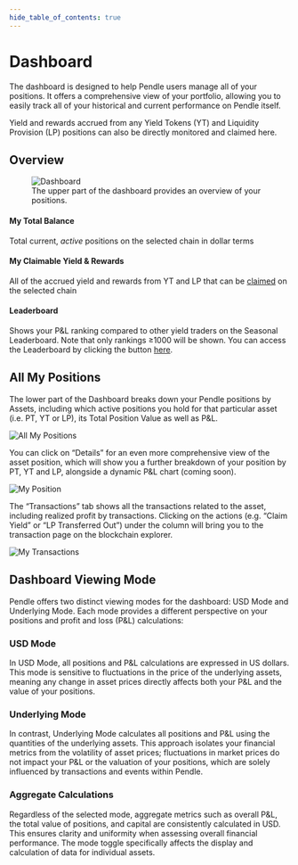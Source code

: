 ```yaml
---
hide_table_of_contents: true
---
```


# Dashboard

The dashboard is designed to help Pendle users manage all of your positions. It offers a comprehensive view of your portfolio, allowing you to easily track all of your historical and current performance on Pendle itself.

Yield and rewards accrued from any Yield Tokens (YT) and Liquidity Provision (LP) positions can also be directly monitored and claimed here.

## Overview

<figure>
  <img src="/img/AppGuide/dashboard.png" alt="Dashboard" />
  <figcaption>The upper part of the dashboard provides an overview of your positions.</figcaption>
</figure>

#### My Total Balance

Total current, *active* positions on the selected chain in dollar terms

#### My Claimable Yield & Rewards

All of the accrued yield and rewards from YT and LP that can be [claimed](https://docs.pendle.finance/AppGuide/Trade/Guides/Claim) on the selected chain

#### Leaderboard

Shows your P&L ranking compared to other yield traders on the Seasonal Leaderboard. Note that only rankings ≥1000 will be shown. You can access the Leaderboard by clicking the button [here](https://app.pendle.finance/trade/dashboard/leaderboard/valuation).

## All My Positions

The lower part of the Dashboard breaks down your Pendle positions by Assets, including which active positions you hold for that particular asset (i.e. PT, YT or LP), its Total Position Value as well as P&L.

![All My Positions](/img/AppGuide/all_my_positions.png "All My Positions")

You can click on “Details” for an even more comprehensive view of the asset position, which will show you a further breakdown of your position by PT, YT and LP, alongside a dynamic P&L chart (coming soon).

![My Position](/img/AppGuide/my_position.png "My Position")

The “Transactions” tab shows all the transactions related to the asset, including realized profit by transactions. Clicking on the actions (e.g. “Claim Yield” or “LP Transferred Out”) under the column will bring you to the transaction page on the blockchain explorer.

![My Transactions](/img/AppGuide/my_transactions.png "My Transactions")

## Dashboard Viewing Mode

Pendle offers two distinct viewing modes for the dashboard: USD Mode and Underlying Mode. Each mode provides a different perspective on your positions and profit and loss (P&L) calculations:

### USD Mode
In USD Mode, all positions and P&L calculations are expressed in US dollars. This mode is sensitive to fluctuations in the price of the underlying assets, meaning any change in asset prices directly affects both your P&L and the value of your positions.

### Underlying Mode
In contrast, Underlying Mode calculates all positions and P&L using the quantities of the underlying assets. This approach isolates your financial metrics from the volatility of asset prices; fluctuations in market prices do not impact your P&L or the valuation of your positions, which are solely influenced by transactions and events within Pendle.

### Aggregate Calculations
Regardless of the selected mode, aggregate metrics such as overall P&L, the total value of positions, and capital are consistently calculated in USD. This ensures clarity and uniformity when assessing overall financial performance. The mode toggle specifically affects the display and calculation of data for individual assets.
